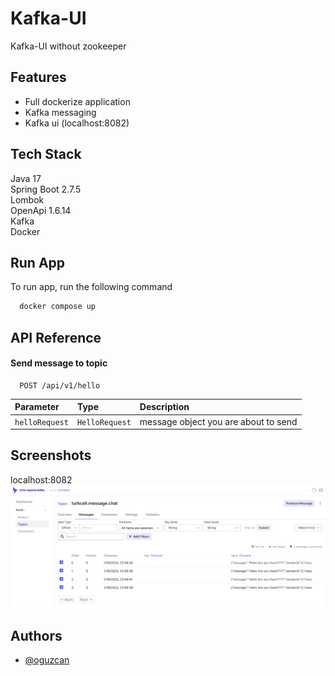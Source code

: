 
# Kafka-UI

Kafka-UI without zookeeper

## Features

- Full dockerize application
- Kafka messaging
- Kafka ui  (localhost:8082)


## Tech Stack

Java 17  
Spring Boot 2.7.5  
Lombok  
OpenApi 1.6.14  
Kafka  
Docker

## Run App

To run app, run the following command

```bash
  docker compose up
```

## API Reference

#### Send message to topic

```http
  POST /api/v1/hello
```

| Parameter      | Type           | Description                          |
| :------------- | :------------- |:-------------------------------------|
| `helloRequest` | `HelloRequest` | message object you are about to send |



## Screenshots
localhost:8082
![img.png](img.png)


## Authors

- [@oguzcan](https://www.github.com/grotders)

